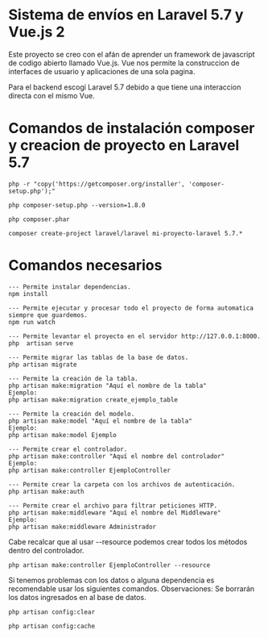 # Sistema de envíos en Laravel 5.7 y Vue.js 2
Este proyecto se creo con el afán de aprender un framework de javascript de codigo abierto llamado Vue.js.
Vue nos permite la construccion de interfaces de usuario y aplicaciones de una sola pagina.

Para el backend escogí Laravel 5.7 debido a que tiene una interaccion directa con el mismo Vue.

# Comandos de instalación composer y creacion de proyecto en Laravel 5.7
```
php -r "copy('https://getcomposer.org/installer', 'composer-setup.php');"

php composer-setup.php --version=1.8.0

php composer.phar

composer create-project laravel/laravel mi-proyecto-laravel 5.7.*
```

# Comandos necesarios 
```
--- Permite instalar dependencias.
npm install 

--- Permite ejecutar y procesar todo el proyecto de forma automatica siempre que guardemos.
npm run watch

--- Permite levantar el proyecto en el servidor http://127.0.0.1:8000.
php  artisan serve

--- Permite migrar las tablas de la base de datos.
php artisan migrate 

--- Permite la creación de la tabla.
php artisan make:migration "Aquí el nombre de la tabla"  
Ejemplo:
php artisan make:migration create_ejemplo_table

--- Permite la creación del modelo.
php artisan make:model "Aquí el nombre de la tabla"
Ejemplo:
php artisan make:model Ejemplo

--- Permite crear el controlador.
php artisan make:controller "Aquí el nombre del controlador"
Ejemplo:
php artisan make:controller EjemploController

--- Permite crear la carpeta con los archivos de autenticación.
php artisan make:auth 

--- Permite crear el archivo para filtrar peticiones HTTP.
php artisan make:middleware "Aquí el nombre del Middleware" 
Ejemplo:
php artisan make:middleware Administrador
```
Cabe recalcar que al usar --resource podemos crear todos los métodos dentro del controlador.
```
php artisan make:controller EjemploController --resource 
```

Si tenemos problemas con los datos o alguna dependencia es recomendable usar los siguientes comandos.
Observaciones: Se borrarán los datos ingresados en al base de datos.
```
php artisan config:clear

php artisan config:cache
```


